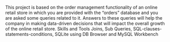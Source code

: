 This project is based on the order management functionality of an online retail store in which you are provided with the “orders” database and you are asked some queries related to it. Answers to these queries will help the company in making data-driven decisions that will impact the overall growth of the online retail store. Skills and Tools Joins, Sub Queries, SQL-clauses-statements-conditions, SQLite using DB Browser and MySQL Workbench
